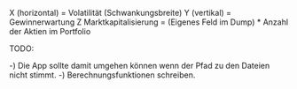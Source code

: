 X (horizontal) = Volatilität (Schwankungsbreite)
Y (vertikal) = Gewinnerwartung
Z Marktkapitalisierung = (Eigenes Feld im Dump) * Anzahl der Aktien im Portfolio

TODO:

-) Die App sollte damit umgehen können wenn der Pfad zu den Dateien nicht stimmt.
-) Berechnungsfunktionen schreiben.
